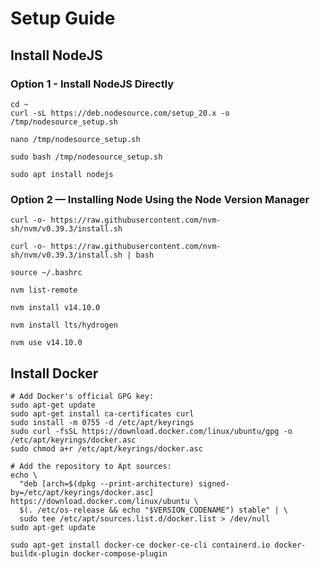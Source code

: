 # Setup Guide

## Install NodeJS

### Option 1 - Install NodeJS Directly

```
cd ~
curl -sL https://deb.nodesource.com/setup_20.x -o /tmp/nodesource_setup.sh
```

```
nano /tmp/nodesource_setup.sh
```

```
sudo bash /tmp/nodesource_setup.sh
```

```
sudo apt install nodejs
```

### Option 2 — Installing Node Using the Node Version Manager

```
curl -o- https://raw.githubusercontent.com/nvm-sh/nvm/v0.39.3/install.sh
```

```
curl -o- https://raw.githubusercontent.com/nvm-sh/nvm/v0.39.3/install.sh | bash
```

```
source ~/.bashrc
```

```
nvm list-remote
```

```
nvm install v14.10.0
```

```
nvm install lts/hydrogen
```

```
nvm use v14.10.0
```

## Install Docker

```
# Add Docker's official GPG key:
sudo apt-get update
sudo apt-get install ca-certificates curl
sudo install -m 0755 -d /etc/apt/keyrings
sudo curl -fsSL https://download.docker.com/linux/ubuntu/gpg -o /etc/apt/keyrings/docker.asc
sudo chmod a+r /etc/apt/keyrings/docker.asc

# Add the repository to Apt sources:
echo \
  "deb [arch=$(dpkg --print-architecture) signed-by=/etc/apt/keyrings/docker.asc] https://download.docker.com/linux/ubuntu \
  $(. /etc/os-release && echo "$VERSION_CODENAME") stable" | \
  sudo tee /etc/apt/sources.list.d/docker.list > /dev/null
sudo apt-get update
```

```
sudo apt-get install docker-ce docker-ce-cli containerd.io docker-buildx-plugin docker-compose-plugin
```
